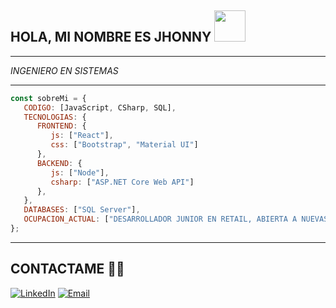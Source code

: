 <h2> HOLA, MI NOMBRE ES JHONNY <img src="https://media.giphy.com/media/fYSnHlufseco8Fh93Z/giphy.gif" width="50"></h2>

___

<p>
   <em>
      INGENIERO EN SISTEMAS
   </em>
</p>

___

```javascript
const sobreMi = {
   CODIGO: [JavaScript, CSharp, SQL],
   TECNOLOGIAS: {   
      FRONTEND: {
         js: ["React"],
         css: ["Bootstrap", "Material UI"]
      },
      BACKEND: {
         js: ["Node"],
         csharp: ["ASP.NET Core Web API"]
      },
   },
   DATABASES: ["SQL Server"],
   OCUPACION_ACTUAL: ["DESARROLLADOR JUNIOR EN RETAIL, ABIERTA A NUEVAS OPORTUNIDADES"],
};
```

___

## CONTACTAME  🤝🏻
<a href="https://www.linkedin.com/in/jrc-rojas/"><img alt="LinkedIn" src="https://img.shields.io/badge/LinkedIn-Jhonny%20Rojas-blue"></a>
<a href="mailto:rojascjhonny@gmail.com"><img alt="Email" src="https://img.shields.io/badge/Email-rojascjhonny%40gmail.com-red"></a>
